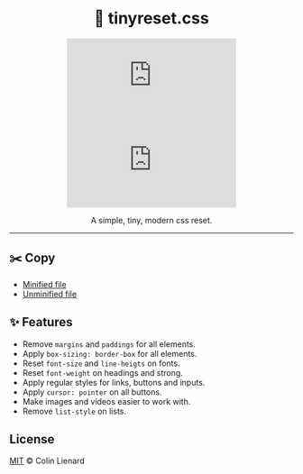 <div align="center">

# 🌊 tinyreset.css

![Minified size](https://img.shields.io/github/size/ColinLienard/tinyreset.css/tinyreset.min.css?label=minified%20size) [![MIT License](https://img.shields.io/github/license/ColinLienard/tinyreset.css)](LICENSE)

A simple, tiny, modern css reset.

</div>

---

## ✂️ Copy

* [Minified file](tinyreset.min.css)
* [Unminified file](tinyreset.css)

## ✨ Features

* Remove `margins` and `paddings` for all elements.
* Apply `box-sizing: border-box` for all elements.
* Reset `font-size` and `line-heigts` on fonts.
* Reset `font-weight` on headings and strong.
* Apply regular styles for links, buttons and inputs.
* Apply `cursor: pointer` on all buttons.
* Make images and videos easier to work with.
* Remove `list-style` on lists.

## License

[MIT](LICENSE) © Colin Lienard